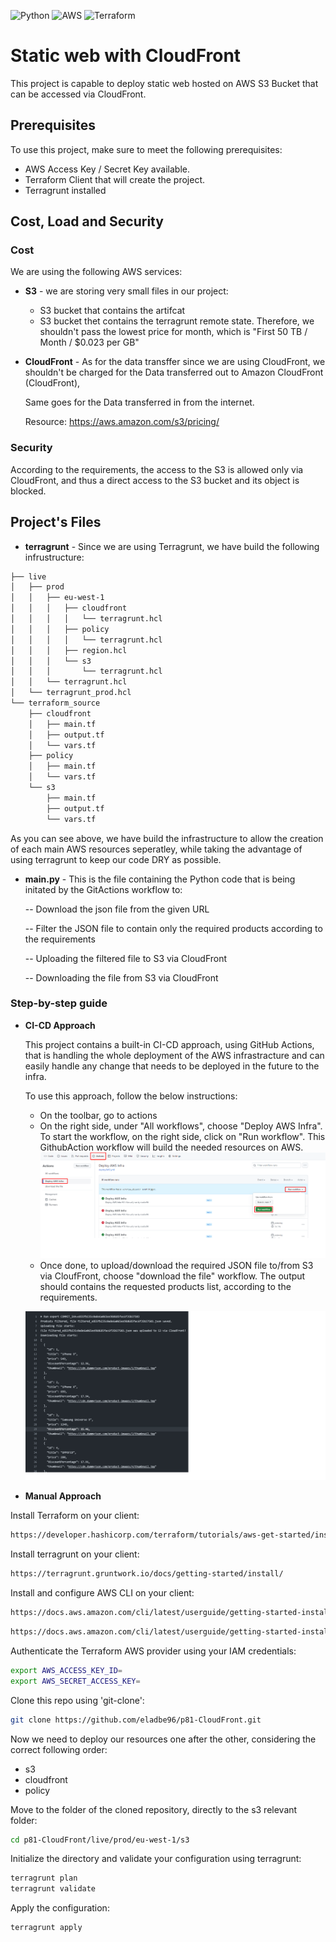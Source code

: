 

![Python](https://img.shields.io/badge/python-3670A0?style=for-the-badge&logo=python&logoColor=ffdd54)
![AWS](https://img.shields.io/badge/AWS-%23FF9900.svg?style=for-the-badge&logo=amazon-aws&logoColor=white)
![Terraform](https://img.shields.io/badge/terraform-%235835CC.svg?style=for-the-badge&logo=terraform&logoColor=white)


# Static web with CloudFront

This project is capable to deploy static web hosted on AWS S3 Bucket that can be accessed via CloudFront.

## Prerequisites

To use this project, make sure to meet the following prerequisites:

* AWS Access Key / Secret Key available.
* Terraform Client that will create the project.
* Terragrunt installed

## Cost, Load and Security

### Cost 

We are using the following AWS services:

* **S3** -  we are storing very small files in our project:
    * S3 bucket that contains the artifcat
    * S3 bucket thet contains the terragrunt remote state.
Therefore, we shouldn't pass the lowest price for month, which is "First 50 TB / Month / $0.023 per GB"

* **CloudFront** - As for the data transffer since we are using CloudFront, we shouldn't be charged for the Data transferred out to Amazon CloudFront (CloudFront),
    
    Same goes for the Data transferred in from the internet.

    Resource: https://aws.amazon.com/s3/pricing/

### Security

According to the requirements, the access to the S3 is allowed only via CloudFront, and thus a direct access to the
S3 bucket and its object is blocked.


## Project's Files

* **terragrunt** - Since we are using Terragrunt, we have build the following infrustructure:
```bash
├── live
│   ├── prod
│   │   ├── eu-west-1
│   │   │   ├── cloudfront
│   │   │   │   └── terragrunt.hcl
│   │   │   ├── policy
│   │   │   │   └── terragrunt.hcl
│   │   │   ├── region.hcl
│   │   │   └── s3
│   │   │       └── terragrunt.hcl
│   │   └── terragrunt.hcl
│   └── terragrunt_prod.hcl
└── terraform_source
    ├── cloudfront
    │   ├── main.tf
    │   ├── output.tf
    │   └── vars.tf
    ├── policy
    │   ├── main.tf
    │   └── vars.tf
    └── s3
        ├── main.tf
        ├── output.tf
        └── vars.tf
```
As you can see above, we have build the infrastructure to allow the creation of each main AWS resources seperatley, while taking the advantage
of using terragrunt to keep our code DRY as possible.


* **main.py** - This is the file containing the Python code that is being initated by the GitActions workflow to:

    -- Download the json file from the given URL

    -- Filter the JSON file to contain only the required products according to the requirements

    -- Uploading the filtered file to S3 via CloudFront

    -- Downloading the file from S3 via CloudFront

### Step-by-step guide

* **CI-CD Approach**

    This project contains a built-in CI-CD approach, using GitHub Actions, that is handling the whole
    deployment of the AWS infrastracture and can easily handle any change that needs to be deployed in the future
    to the infra.

    To use this approach, follow the below instructions:

    *  On the toolbar, go to actions
    * On the right side, under "All workflows", choose "Deploy AWS Infra".  To start the workflow, on the right side, click on "Run workflow".
        This GithubAction workflow will build the needed resources on AWS.
        ![App Screenshot](https://github.com/eladbe96/p81-CloudFront/blob/main/Screenshots/Run_Workflow_example.png)
    * Once done, to upload/download the required JSON file to/from S3 via CloufFront, choose "download the file" workflow.
        The output should contains the requested products list, according to the requirements.


    ![App Screenshot](https://github.com/eladbe96/p81-CloudFront/blob/main/Screenshots/download_file_example.png)

* **Manual Approach**

Install Terraform on your client:
```bash
https://developer.hashicorp.com/terraform/tutorials/aws-get-started/install-cli
```
Install terragrunt on your client:
```bash
https://terragrunt.gruntwork.io/docs/getting-started/install/
```

Install and configure AWS CLI on your client:
```bash
https://docs.aws.amazon.com/cli/latest/userguide/getting-started-install.html
```
```bash
https://docs.aws.amazon.com/cli/latest/userguide/getting-started-install.html
```
Authenticate the Terraform AWS provider using your IAM credentials:
```bash
export AWS_ACCESS_KEY_ID=
export AWS_SECRET_ACCESS_KEY=
```
Clone this repo using 'git-clone':
```bash
git clone https://github.com/eladbe96/p81-CloudFront.git
```
Now we need to deploy our resources one after the other, considering the correct following order:
- s3
- cloudfront
- policy

Move to the folder of the cloned repository, directly to the s3 relevant folder:
```bash
cd p81-CloudFront/live/prod/eu-west-1/s3
```
Initialize the directory and validate your configuration using terragrunt:
```bash
terragrunt plan
terragrunt validate
```
Apply the configuration:
```bash
terragrunt apply
```


